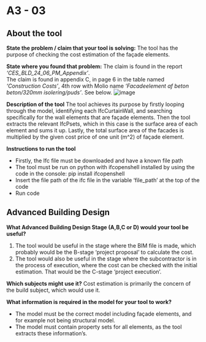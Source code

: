 # A3 - 03

## About the tool

**State the problem / claim that your tool is solving:**
The tool has the purpose of checking the cost estimation of the façade elements.

**State where you found that problem:**
The claim is found in the report *‘CES_BLD_24_06_PM_Appendix’*.  
The claim is found in appendix C, in page 6 in the table named *‘Construction Costs’*, 4th row with Molio name *‘Facadeelement af beton beton/320mm isolering/puds’*. See below.
![image](https://github.com/user-attachments/assets/853f70c4-6757-486a-ad80-979c173fcab5)

**Description of the tool**
The tool achieves its purpose by firstly looping through the model, identifying each IfcCurtainWall, and searching specifically for the wall elements that are façade elements. Then the tool extracts the relevant IfcPsets, which in this case is the surface area of each element and sums it up. Lastly, the total surface area of the facades is multiplied by the given cost price of one unit (m^2) of façade element.

**Instructions to run the tool**  
* Firstly, the Ifc file must be downloaded and have a known file path  
* The tool must be run on python with ifcopenshell installed by using the code in the console: pip install ifcopenshell  
* Insert the file path of the ifc file in the variable ‘file_path’ at the top of the code  
* Run code

## Advanced Building Design

**What Advanced Building Design Stage (A,B,C or D) would your tool be useful?**  
1. The tool would be useful in the stage where the BIM file is made, which probably would be the B-stage ‘project proposal’ to calculate the cost.  
2. The tool would also be useful in the stage where the subcontractor is in the process of execution, where the cost can be checked with the initial estimation. That would be the C-stage ‘project execution’.

**Which subjects might use it?**
Cost estimation is primarily the concern of the build subject, which would use it.

**What information is required in the model for your tool to work?**
* The model must be the correct model including façade elements, and for example not being structural model.
* The model must contain property sets for all elements, as the tool extracts these information’s.






